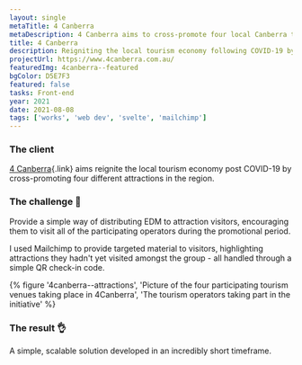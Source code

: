 ```yaml
---
layout: single
metaTitle: 4 Canberra
metaDescription: 4 Canberra aims to cross-promote four local Canberra tourism operators.
title: 4 Canberra
description: Reigniting the local tourism economy following COVID-19 by shining a light on four local tourism operators.
projectUrl: https://www.4canberra.com.au/
featuredImg: 4canberra--featured
bgColor: D5E7F3
featured: false
tasks: Front-end
year: 2021
date: 2021-08-08
tags: ['works', 'web dev', 'svelte', 'mailchimp']
---
```


<div class="col-start-3 col-end-9">

### The client

[4 Canberra](http://4canberra.com.au/){.link} aims reignite the local tourism economy post COVID-19 by cross-promoting four different attractions in the region.

### The challenge 👀

Provide a simple way of distributing EDM to attraction visitors, encouraging them to visit all of the participating operators during the promotional period.

I used Mailchimp to provide targeted material to visitors, highlighting attractions they hadn't yet visited amongst the group - all handled through a simple QR check-in code.

</div>

<div class="col-start-2 col-end-10 mt-12">
{% figure '4canberra--attractions', 'Picture of the four participating tourism venues taking place in 4Canberra', 'The tourism operators taking part in the initiative' %}
</div>

<div class="col-start-3 col-end-9">

### The result 👌

A simple, scalable solution developed in an incredibly short timeframe.

</div>

